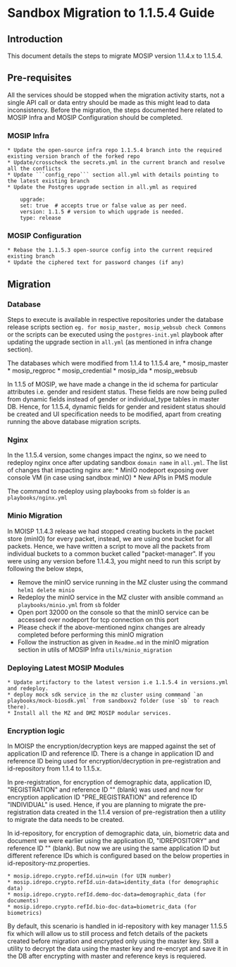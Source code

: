 # Sandbox Migration to 1.1.5.4 Guide

## Introduction

This document details the steps to migrate MOSIP version 1.1.4.x to 1.1.5.4.

## Pre-requisites
All the services should be stopped when the migration activity starts, not a single API call or data entry should be made as this might lead to data inconsistency. Before the migration, the steps documented here related to MOSIP Infra and MOSIP Configuration should be completed.

### MOSIP Infra

	* Update the open-source infra repo 1.1.5.4 branch into the required existing version branch of the forked repo
	* Update/crosscheck the secrets.yml in the current branch and resolve all the conflicts
	* Update ```config_repo``` section all.yml with details pointing to the latest existing branch
	* Update the Postgres upgrade section in all.yml as required

```
	upgrade:
	set: true  # accepts true or false value as per need.
	version: 1.1.5 # version to which upgrade is needed.
	type: release
```
	  
### MOSIP Configuration

	* Rebase the 1.1.5.3 open-source config into the current required existing branch
	* Update the ciphered text for password changes (if any)

## Migration

### Database
Steps to execute is available in respective repositories under the database release scripts section ``` eg. for mosip_master, mosip_websub check Commons ``` or
the scripts can be executed using the ``` postgres-init.yml ``` playbook after updating the upgrade section in ``` all.yml ``` (as mentioned in infra change section).

The databases which were modified from 1.1.4 to 1.1.5.4 are,
	* mosip_master
	* mosip_regproc
	* mosip_credential
	* mosip_ida
	* mosip_websub

In 1.1.5 of MOSIP, we have made a change in the id schema for particular attributes i.e. gender and resident status. These fields are now being pulled from dynamic fields instead of gender or individual_type tables in master DB. Hence, for 1.1.5.4, dynamic fields for gender and resident status should be created and UI specification needs to be modified, apart from creating running the above database migration scripts.

### Nginx

In the 1.1.5.4 version, some changes impact the nginx, so we need to redeploy nginx once after updating sandbox ```domain name``` in ```all.yml```. The list of changes that impacting nginx are:
	* MinIO nodeport exposing over console VM (in case using sandbox minIO)
	* New APIs in PMS module

The command to redeploy using playbooks from ```sb``` folder is ```an playbooks/nginx.yml```

### Minio Migration

In MOISP 1.1.4.3 release we had stopped creating buckets in the packet store (minIO) for every packet, instead, we are using one bucket for all packets. Hence, we have written a script to move all the packets from individual buckets to a common bucket called "packet-manager". If you were using any version before 1.1.4.3, you might need to run this script by following the below steps,

- Remove the minIO service running in the MZ cluster using the command ```helm1 delete minio```
- Redeploy the minIO service in the MZ cluster with ansible command ```an playbooks/minio.yml``` from ```sb``` folder
- Open port 32000 on the console so that the minIO service can be accessed over nodeport for tcp connection on this port
- Please check if the above-mentioned nginx changes are already completed before performing this minIO migration
- Follow the instruction as given in ```Readme.md``` in the minIO migration section in utils of MOSIP Infra ```utils/minio_migration```

### Deploying Latest MOSIP Modules
 
	* Update artifactory to the latest version i.e 1.1.5.4 in versions.yml and redeploy.
	* deploy mock sdk service in the mz cluster using commmand `an playbooks/mock-biosdk.yml` from sandboxv2 folder (use `sb` to reach there).
	* Install all the MZ and DMZ MOSIP modular services.

### Encryption logic
In MOISP the encryption/decryption keys are mapped against the set of application ID and reference ID. There is a change in application ID and reference ID being used for encryption/decryption in pre-registration and id-repository from 1.1.4 to 1.1.5.x.

In pre-registration, for encryption of demographic data, application ID, "REGISTRATION" and reference ID "" (blank) was used and now for encryption application ID "PRE_REGISTRATION" and reference ID "INDIVIDUAL" is used. Hence, if you are planning to migrate the pre-registration data created in the 1.1.4 version of pre-registration then a utility to migrate the data needs to be created.

In id-repository, for encryption of demographic data, uin, biometric data and document we were earlier using the application ID, "IDREPOSITORY" and reference ID "" (blank). But now we are using the same application ID but different reference IDs which is configured based on the below properties in id-repository-mz.properties.

	* mosip.idrepo.crypto.refId.uin=uin (for UIN number)
	* mosip.idrepo.crypto.refId.uin-data=identity_data (for demographic data)
	* mosip.idrepo.crypto.refId.demo-doc-data=demographic_data (for documents)
	* mosip.idrepo.crypto.refId.bio-doc-data=biometric_data (for biometrics)

By default, this scenario is handled in id-repository with key manager 1.1.5.5 fix which will allow us to still process and fetch details of the packets created before migration and encrypted only using the master key. Still a utility to decrypt the data using the master key and re-encrypt and save it in the DB after encrypting with master and reference keys is requiered.
